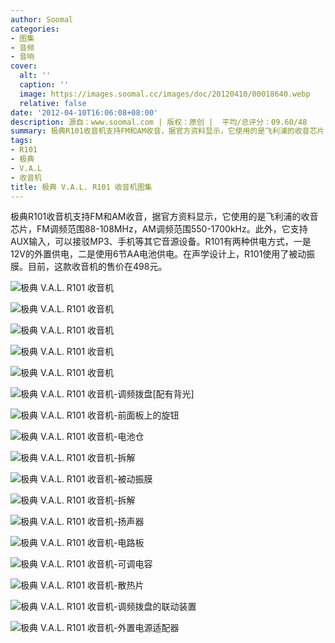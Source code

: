 ```yaml
---
author: Soomal
categories:
- 图集
- 音频
- 音响
cover:
  alt: ''
  caption: ''
  image: https://images.soomal.cc/images/doc/20120410/00018640.webp
  relative: false
date: '2012-04-10T16:06:08+08:00'
description: 源自：www.soomal.com | 版权：原创 |  平均/总评分：09.60/48
summary: 极典R101收音机支持FM和AM收音，据官方资料显示，它使用的是飞利浦的收音芯片，FM调频范围88-108MHz，AM调频范围550-1700kHz。R101有两种供电方式，一是12V的外置供电，二是使用6节AA电池供电。在声学设计上，R101使用了被动振膜。目前，这款收音机的售价在498元。
tags:
- R101
- 极典
- V.A.L
- 收音机
title: 极典 V.A.L. R101 收音机图集
---
```


极典R101收音机支持FM和AM收音，据官方资料显示，它使用的是飞利浦的收音芯片，FM调频范围88-108MHz，AM调频范围550-1700kHz。此外，它支持AUX输入，可以接驳MP3、手机等其它音源设备。R101有两种供电方式，一是12V的外置供电，二是使用6节AA电池供电。在声学设计上，R101使用了被动振膜。目前，这款收音机的售价在498元。



![极典 V.A.L. R101 收音机](https://images.soomal.cc/images/doc/20120410/00018640.webp)



![极典 V.A.L. R101 收音机](https://images.soomal.cc/images/doc/20120410/00018641.webp)



![极典 V.A.L. R101 收音机](https://images.soomal.cc/images/doc/20120410/00018642.webp)



![极典 V.A.L. R101 收音机](https://images.soomal.cc/images/doc/20120410/00018643.webp)



![极典 V.A.L. R101 收音机](https://images.soomal.cc/images/doc/20120410/00018644.webp)



![极典 V.A.L. R101 收音机-调频拨盘[配有背光]](https://images.soomal.cc/images/doc/20120410/00018645.webp)



![极典 V.A.L. R101 收音机-前面板上的旋钮](https://images.soomal.cc/images/doc/20120410/00018646.webp)



![极典 V.A.L. R101 收音机-电池仓](https://images.soomal.cc/images/doc/20120410/00018647.webp)



![极典 V.A.L. R101 收音机-拆解](https://images.soomal.cc/images/doc/20120410/00018648.webp)



![极典 V.A.L. R101 收音机-被动振膜](https://images.soomal.cc/images/doc/20120410/00018649.webp)



![极典 V.A.L. R101 收音机-拆解](https://images.soomal.cc/images/doc/20120410/00018650.webp)



![极典 V.A.L. R101 收音机-扬声器](https://images.soomal.cc/images/doc/20120410/00018651.webp)



![极典 V.A.L. R101 收音机-电路板](https://images.soomal.cc/images/doc/20120410/00018652.webp)



![极典 V.A.L. R101 收音机-可调电容](https://images.soomal.cc/images/doc/20120410/00018653.webp)



![极典 V.A.L. R101 收音机-散热片](https://images.soomal.cc/images/doc/20120410/00018654.webp)



![极典 V.A.L. R101 收音机-调频拨盘的联动装置](https://images.soomal.cc/images/doc/20120410/00018655.webp)



![极典 V.A.L. R101 收音机-外置电源适配器](https://images.soomal.cc/images/doc/20120410/00018656.webp)